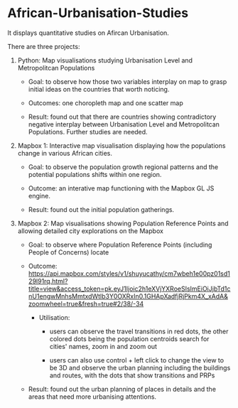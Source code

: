 # African-Urbanisation-Studies
It displays quantitative studies on Afircan Urbanisation.

There are three projects:

1. Python: Map visualisations studying Urbanisation Level and Metropolitcan Populations

   - Goal: to observe how those two variables interplay on map to grasp initial ideas on the countries that worth noticing.

   - Outcomes: one choropleth map and one scatter map
   
   - Result: found out that there are countries showing contradictory negative interplay between Urbanisation Level and Metropolitcan Populations. Further studies are needed.

3. Mapbox 1: Interactive map visualisation displaying how the populations change in various African cities.  

   - Goal: to observe the population growth regional patterns and the potential populations shifts within one region.

   - Outcome: an interative map functioning with the Mapbox GL JS engine. 
   
   - Result: found out the initial population gatherings.

4. Mapbox 2: Map visualisations showing Population Reference Points and allowing detailed city explorations on the Mapbox 
   
   - Goal: to observe where Population Reference Points (including People of Concerns) locate
   
   - Outcome: https://api.mapbox.com/styles/v1/shuyucathy/cm7wbeh1e00pz01sd129l91rq.html?title=view&access_token=pk.eyJ1Ijoic2h1eXVjYXRoeSIsImEiOiJjbTd1cnU1engwMnhsMmtxdWtlb3Y0OXRxIn0.1GHApXadfjRjPkm4X_xAdA&zoomwheel=true&fresh=true#2/38/-34
   
     - Utilisation:
      
         -  users can observe the travel transitions in red dots, the other colored dots being the population centroids search for     
                  cities' names, zoom in and zoom out

         - users can also use control + left click to change the view to be 3D and observe the urban planning including the buildings and routes, with the dots that show transitions and PRPs  
   
   - Result: found out the urban planning of places in details and the areas that need more urbanising attentions.
